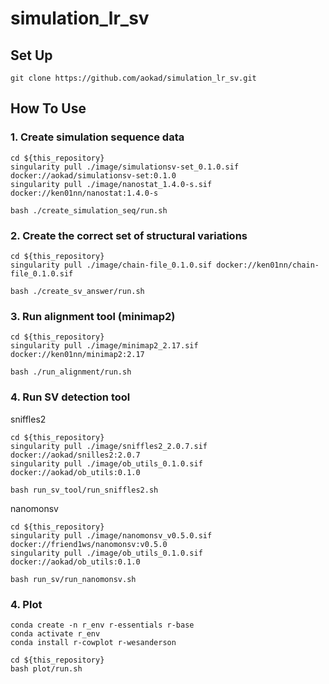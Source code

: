 # simulation_lr_sv

## Set Up
```
git clone https://github.com/aokad/simulation_lr_sv.git
```

## How To Use

### 1. Create simulation sequence data

```
cd ${this_repository}
singularity pull ./image/simulationsv-set_0.1.0.sif docker://aokad/simulationsv-set:0.1.0
singularity pull ./image/nanostat_1.4.0-s.sif docker://ken01nn/nanostat:1.4.0-s

bash ./create_simulation_seq/run.sh
```

### 2. Create the correct set of structural variations

```
cd ${this_repository}
singularity pull ./image/chain-file_0.1.0.sif docker://ken01nn/chain-file_0.1.0.sif

bash ./create_sv_answer/run.sh
```

### 3. Run alignment tool (minimap2)

```
cd ${this_repository}
singularity pull ./image/minimap2_2.17.sif docker://ken01nn/minimap2:2.17

bash ./run_alignment/run.sh
```

### 4. Run SV detection tool

sniffles2
```
cd ${this_repository}
singularity pull ./image/sniffles2_2.0.7.sif docker://aokad/snilles2:2.0.7
singularity pull ./image/ob_utils_0.1.0.sif docker://aokad/ob_utils:0.1.0

bash run_sv_tool/run_sniffles2.sh
```

nanomonsv
```
cd ${this_repository}
singularity pull ./image/nanomonsv_v0.5.0.sif docker://friend1ws/nanomonsv:v0.5.0
singularity pull ./image/ob_utils_0.1.0.sif docker://aokad/ob_utils:0.1.0

bash run_sv/run_nanomonsv.sh
```

### 4. Plot

```
conda create -n r_env r-essentials r-base
conda activate r_env
conda install r-cowplot r-wesanderson

cd ${this_repository}
bash plot/run.sh
```
